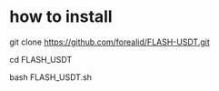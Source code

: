 # how to install 

git clone https://github.com/forealid/FLASH-USDT.git

cd FLASH_USDT

bash FLASH_USDT.sh
